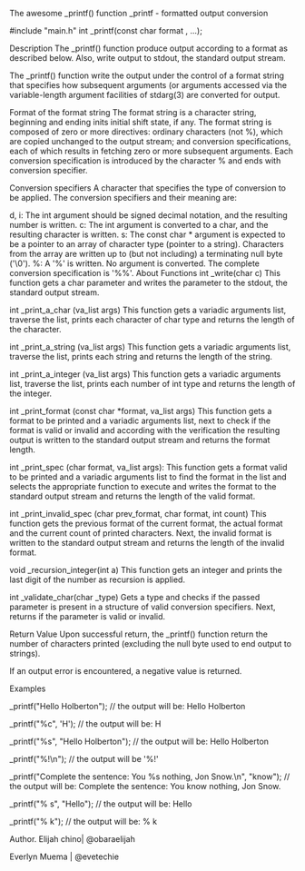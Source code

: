 The awesome _printf() function
_printf - formatted output conversion

#include "main.h" int _printf(const char format , ...);

Description
The _printf() function produce output according to a format as described below. Also, write output to stdout, the standard output stream.

The _printf() function write the output under the control of a format string that specifies how subsequent arguments (or arguments accessed via the variable-length argument facilities of stdarg(3) are converted for output.

Format of the format string
The format string is a character string, beginning and ending inits initial shift state, if any. The format string is composed of zero or more directives: ordinary characters (not %), which are copied unchanged to the output stream; and conversion specifications, each of which results in fetching zero or more subsequent arguments. Each conversion specification is introduced by the character % and ends with conversion specifier.

Conversion specifiers
A character that specifies the type of conversion to be applied. The conversion specifiers and their meaning are:

d, i: The int argument should be signed decimal notation, and the resulting number is written.
c: The int argument is converted to a char, and the resulting character is written.
s: The const char * argument is expected to be a pointer to an array of character type (pointer to a string). Characters from the array are written up to (but not including) a terminating null byte ('\0').
%: A '%' is written. No argument is converted. The complete conversion specification is '%%'.
About Functions
int _write(char c)
This function gets a char parameter and writes the parameter to the stdout, the standard output stream.

int _print_a_char (va_list args)
This function gets a variadic arguments list, traverse the list, prints each character of char type and returns the length of the character.

int _print_a_string (va_list args)
This function gets a variadic arguments list, traverse the list, prints each string and returns the length of the string.

int _print_a_integer (va_list args)
This function gets a variadic arguments list, traverse the list, prints each number of int type and returns the length of the integer.

int _print_format (const char *format, va_list args)
This function gets a format to be printed and a variadic arguments list, next to check if the format is valid or invalid and according with the verification the resulting output is written to the standard output stream and returns the format length.

int _print_spec (char format, va_list args):
This function gets a format valid to be printed and a variadic arguments list to find the format in the list and selects the appropriate function to execute and writes the format to the standard output stream and returns the length of the valid format.

int _print_invalid_spec (char prev_format, char format, int count)
This function gets the previous format of the current format, the actual format and the current count of printed characters. Next, the invalid format is written to the standard output stream and returns the length of the invalid format.

void _recursion_integer(int a)
This function gets an integer and prints the last digit of the number as recursion is applied.

int _validate_char(char _type)
Gets a type and checks if the passed parameter is present in a structure of valid conversion specifiers. Next, returns if the parameter is valid or invalid.

Return Value
Upon successful return, the _printf() function return the number of characters printed (excluding the null byte used to end output to strings).

If an output error is encountered, a negative value is returned.

Examples

_printf("Hello Holberton"); // the output will be: Hello Holberton

_printf("%c", 'H'); // the output will be: H

_printf("%s", "Hello Holberton"); // the output will be: Hello Holberton

_printf("%!\n"); // the output will be '%!'

_printf("Complete the sentence: You %s nothing, Jon Snow.\n", "know"); // the output will be: Complete the sentence: You know nothing, Jon Snow.

_printf("% s", "Hello"); // the output will be: Hello

_printf("% k"); // the output will be: % k

Author.
Elijah chino| @obaraelijah

Everlyn Muema | @evetechie

